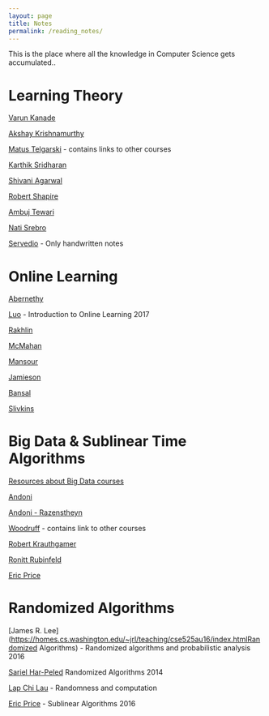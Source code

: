 ```yaml
---
layout: page
title: Notes
permalink: /reading_notes/
---
```


This is the place where all the knowledge in Computer Science gets accumulated..

# Learning Theory

[Varun Kanade](https://www.cs.ox.ac.uk/people/varun.kanade/teaching/CLT-MT2018/lectures/)

[Akshay Krishnamurthy](https://people.cs.umass.edu/~akshay/courses/cs690m/)

[Matus Telgarski](http://mjt.cs.illinois.edu/courses/mlt-f18/) - contains links to other courses

[Karthik Sridharan](http://www.cs.cornell.edu/courses/cs6783/2018sp/lectures.html)

[Shivani Agarwal](https://drona.csa.iisc.ac.in/~shivani/Teaching/E0370/Aug-2011/index.html)

[Robert Shapire](https://www.cs.princeton.edu/courses/archive/spring19/cos511/schedule.html)

[Ambuj Tewari](https://ambujtewari.github.io/teaching/LearningTheory-Spring2008/)

[Nati Srebro](https://ttic.uchicago.edu/~nati/Teaching/TTIC31120/2015/)

[Servedio](http://www.cs.columbia.edu/~cs4252/) - Only handwritten notes

# Online Learning

[Abernethy](https://www.cc.gatech.edu/~jabernethy9/)

[Luo](https://haipeng-luo.net/courses/CSCI699/index.html) - Introduction to Online Learning 2017

[Rakhlin](http://www.mit.edu/~rakhlin/6.883/#notes)

[McMahan](https://courses.cs.washington.edu/courses/cse599s/14sp/index.html)

[Mansour](http://advanced-topics-ml-agt-tau-2018.wikidot.com/course-schedule)

[Jamieson](https://courses.cs.washington.edu/courses/cse599i/18wi/)

[Bansal](https://www.win.tue.nl/~nikhil/AU16/)

[Slivkins](https://www.cs.umd.edu/~slivkins/CMSC858G-fall16/)

# Big Data & Sublinear Time Algorithms

[Resources about Big Data courses](https://www.sketchingbigdata.org)

[Andoni](http://www.mit.edu/~andoni/algoS19/index.html)

[Andoni - Razenstheyn](https://ilyaraz.org/static/class/)

[Woodruff](http://www.cs.cmu.edu/~dwoodruf/teaching/15859-fall19/index.html) - contains link to other courses

[Robert Krauthgamer](http://www.wisdom.weizmann.ac.il/~robi/teaching/2018b-SublinearAlgorithms/)

[Ronitt Rubinfeld](http://people.csail.mit.edu/ronitt/COURSE/S19/)

[Eric Price](https://www.cs.utexas.edu/~ecprice/courses/sublinear/)

# Randomized Algorithms

[James R. Lee](https://homes.cs.washington.edu/~jrl/teaching/cse525au16/index.htmlRandomized Algorithms) - Randomized algorithms and probabilistic analysis 2016 

[Sariel Har-Peled](https://sarielhp.org/teach/13/b_574_rand_alg/) Randomized Algorithms 2014

[Lap Chi Lau](http://appsrv.cse.cuhk.edu.hk/~chi/csc5450-2011/notes.html) - Randomness and computation

[Eric Price](https://www.cs.utexas.edu/~ecprice/courses/randomized/) - Sublinear Algorithms 2016
